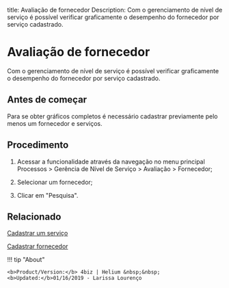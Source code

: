title: Avaliação de fornecedor
Description: Com o gerenciamento de nível de serviço é possível verificar graficamente o desempenho do fornecedor por serviço cadastrado.
# Avaliação de fornecedor
Com o gerenciamento de nível de serviço é possível verificar graficamente o desempenho do fornecedor por serviço cadastrado.

Antes de começar
----------------

Para se obter gráficos completos é necessário cadastrar previamente pelo menos
um fornecedor e serviços.

Procedimento
------------

1.  Acessar a funcionalidade através da navegação no menu principal Processos \>
    Gerência de Nível de Serviço \> Avaliação \> Fornecedor;

2.  Selecionar um fornecedor;

3.  Clicar em "Pesquisa".

Relacionado
-----------

[Cadastrar um serviço](/pt-br/4biz-helium/processes/portfolio-and-catalog/use/register-a-service.html)

[Cadastrar fornecedor](/pt-br/4biz-helium/processes/portfolio-and-catalog/configuration/register-provider.html)

<!-- <i class='fa fa-youtube-play  fa-2x' style='color:#97ce17;vertical-align: middle;'> </i> [Video Library](https://www.youtube.com/playlist?list=PLB5qK2uzf2RO6td7lCM5EzIfRcU2cKLNX)'
-->
!!! tip "About"

    <b>Product/Version:</b> 4biz | Helium &nbsp;&nbsp;
    <b>Updated:</b>01/16/2019 - Larissa Lourenço
